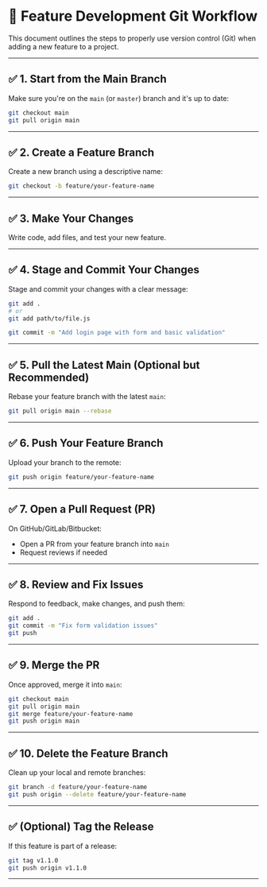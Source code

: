 # 🚀 Feature Development Git Workflow

This document outlines the steps to properly use version control (Git) when adding a new feature to a project.

---

## ✅ 1. Start from the Main Branch

Make sure you're on the `main` (or `master`) branch and it's up to date:

```bash
git checkout main
git pull origin main
```

---

## ✅ 2. Create a Feature Branch

Create a new branch using a descriptive name:

```bash
git checkout -b feature/your-feature-name
```

---

## ✅ 3. Make Your Changes

Write code, add files, and test your new feature.

---

## ✅ 4. Stage and Commit Your Changes

Stage and commit your changes with a clear message:

```bash
git add .
# or
git add path/to/file.js

git commit -m "Add login page with form and basic validation"
```

---

## ✅ 5. Pull the Latest Main (Optional but Recommended)

Rebase your feature branch with the latest `main`:

```bash
git pull origin main --rebase
```

---

## ✅ 6. Push Your Feature Branch

Upload your branch to the remote:

```bash
git push origin feature/your-feature-name
```

---

## ✅ 7. Open a Pull Request (PR)

On GitHub/GitLab/Bitbucket:
- Open a PR from your feature branch into `main`
- Request reviews if needed

---

## ✅ 8. Review and Fix Issues

Respond to feedback, make changes, and push them:

```bash
git add .
git commit -m "Fix form validation issues"
git push
```

---

## ✅ 9. Merge the PR

Once approved, merge it into `main`:

```bash
git checkout main
git pull origin main
git merge feature/your-feature-name
git push origin main
```

---

## ✅ 10. Delete the Feature Branch

Clean up your local and remote branches:

```bash
git branch -d feature/your-feature-name
git push origin --delete feature/your-feature-name
```

---

## ✅ (Optional) Tag the Release

If this feature is part of a release:

```bash
git tag v1.1.0
git push origin v1.1.0
```

---
